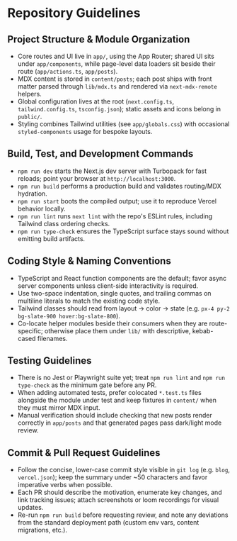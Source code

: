 # Repository Guidelines

## Project Structure & Module Organization
- Core routes and UI live in `app/`, using the App Router; shared UI sits under `app/components`, while page-level data loaders sit beside their route (`app/actions.ts`, `app/posts`).
- MDX content is stored in `content/posts`; each post ships with front matter parsed through `lib/mdx.ts` and rendered via `next-mdx-remote` helpers.
- Global configuration lives at the root (`next.config.ts`, `tailwind.config.ts`, `tsconfig.json`); static assets and icons belong in `public/`.
- Styling combines Tailwind utilities (see `app/globals.css`) with occasional `styled-components` usage for bespoke layouts.

## Build, Test, and Development Commands
- `npm run dev` starts the Next.js dev server with Turbopack for fast reloads; point your browser at `http://localhost:3000`.
- `npm run build` performs a production build and validates routing/MDX hydration.
- `npm run start` boots the compiled output; use it to reproduce Vercel behavior locally.
- `npm run lint` runs `next lint` with the repo's ESLint rules, including Tailwind class ordering checks.
- `npm run type-check` ensures the TypeScript surface stays sound without emitting build artifacts.

## Coding Style & Naming Conventions
- TypeScript and React function components are the default; favor async server components unless client-side interactivity is required.
- Use two-space indentation, single quotes, and trailing commas on multiline literals to match the existing code style.
- Tailwind classes should read from layout → color → state (e.g. `px-4 py-2 bg-slate-900 hover:bg-slate-800`).
- Co-locate helper modules beside their consumers when they are route-specific; otherwise place them under `lib/` with descriptive, kebab-cased filenames.

## Testing Guidelines
- There is no Jest or Playwright suite yet; treat `npm run lint` and `npm run type-check` as the minimum gate before any PR.
- When adding automated tests, prefer colocated `*.test.ts` files alongside the module under test and keep fixtures in `content/` when they must mirror MDX input.
- Manual verification should include checking that new posts render correctly in `app/posts` and that generated pages pass dark/light mode review.

## Commit & Pull Request Guidelines
- Follow the concise, lower-case commit style visible in `git log` (e.g. `blog`, `vercel.json`); keep the summary under ~50 characters and favor imperative verbs when possible.
- Each PR should describe the motivation, enumerate key changes, and link tracking issues; attach screenshots or loom recordings for visual updates.
- Re-run `npm run build` before requesting review, and note any deviations from the standard deployment path (custom env vars, content migrations, etc.).
